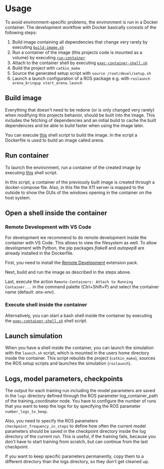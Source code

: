 # Usage
To avoid environment-specific problems, the environment is run in a Docker container. The development workflow with Docker basically consists of the following steps:
1. Build image containing all dependencies that change very rarely by executing [`build-image.sh`](../scripts/build-image.sh)
2. Run a container of the image (this projects code is mounted as a volume) by executing [`run-container`](../scripts/run-container.sh)
3. Attach to the container shell by executing [`exec-container-shell.sh`](../scripts/exec-container-shell.sh)
4. Build the project with `catkin_make`
5. Source the generated setup script with `source /root/devel/setup.sh`
6. Launch a launch configuration of a ROS package e.g. with `roslaunch arena_bringup start_arena.launch`


## Build image
Everything that doesn't need to be redone (or is only changed very rarely) when modifying this projects behavior, should be built into the image. This includes the fetching of dependencies and an initial build to cache the built dependencies and be able to build faster when using the image later.

You can execute [this](../scripts/build-image.sh) shell script to build the image. In the script a Dockerfile is used to build an image called arena.

## Run container
To launch the environment, run a container of the created image by executing [this](../scripts/run-container.sh) shell script.

In this script, a container of the previously built image is created through a docker-compose file. Also, in this file the X11 server is mapped to the outside to show the GUIs of the windows opening in the container on the host system.

## Open a shell inside the container
### Remote Development with VS Code
For development we recommend to do remote development inside the container with VS Code. This allows to view the filesystem as well. To allow development with Python, the pip packages _flake8_ and _autopep8_ are already installed in the Dockerfile.

First, you need to install the [Remote Development](https://marketplace.visualstudio.com/items?itemName=ms-vscode-remote.vscode-remote-extensionpack) extension pack.

Next, build and run the image as described in the steps above.

Last, execute the action `Remote-Containers: Attach to Running Container...` in the command palette (Ctrl+Shift+P) and select the container name (default: _ans-env_).

### Execute shell inside the container
Alternatively, you can start a bash shell inside the container by executing the [`exec-container-shell.sh`](../scripts/exec-container-shell.sh) shell script.

## Launch simulation
When you have a shell inside the container, you can launch the simulation with the `launch.sh` script, which is mounted in the users home directory inside the container. This script rebuilds the project (`catkin_make`), sources the ROS setup scripts and launches the simulation (`roslaunch`).

## Logs, model parameters, checkpoints
The output for each training run including the model parameters are saved in the `logs` directory defined through the ROS parameter log_container_path of the training_coordinator node. You have to configure the number of runs that you want to keep the logs for by specifying the ROS parameter `number_logs_to_keep`.

Also, you need to specify the ROS parameters `checkpoint_frequency_in_steps` to define how often the current model parameters should be saved in the checkpoint directory inside the log directory of the current run. This is useful, if the training fails, because you don't have to start training from scratch, but can continue from the last checkpoint.

If you want to keep specific parameters permanently, copy them to a different directory than the logs directory, so they don't get cleaned up.